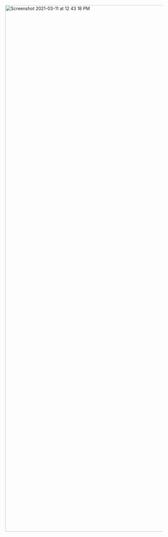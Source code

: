 <img width="1680" alt="Screenshot 2021-03-11 at 12 43 18 PM" src="https://user-images.githubusercontent.com/44124050/110749692-77ea0580-8267-11eb-811d-7078174a482b.png">
